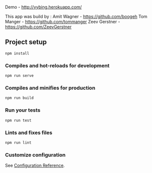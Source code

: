 Demo - http://vybing.herokuapp.com/



This app was build by :
Amit Wagner - https://github.com/boogeh
Tom Manger - https://github.com/tommanger
Zeev Gerstner - https://github.com/ZeevGerstner

## Project setup
```
npm install
```

### Compiles and hot-reloads for development
```
npm run serve
```

### Compiles and minifies for production
```
npm run build
```

### Run your tests
```
npm run test
```

### Lints and fixes files
```
npm run lint
```

### Customize configuration
See [Configuration Reference](https://cli.vuejs.org/config/).
